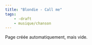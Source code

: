 ```yaml
---
title: "Blondie - Call me"
tags:
    - -draft
    - musique/chanson
---
```


Page créée automatiquement, mais vide.
